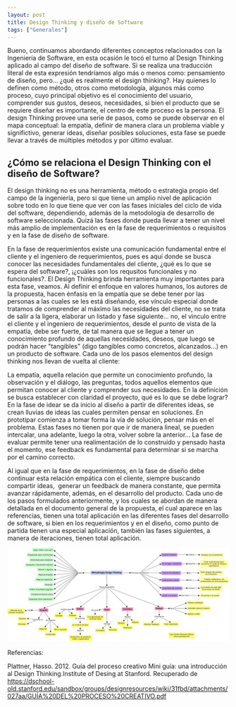 ```yaml
---
layout: post
title: Design Thinking y diseño de Software
tags: ["Generales"]
---
```


Bueno, continuamos abordando diferentes conceptos relacionados con la Ingeniería de Software, en esta ocasión le tocó el turno al Design Thinking aplicado al campo del diseño de software. Si se realiza una traducción literal de esta expresión tendríamos algo más o menos como: pensamiento de diseño, pero... ¿qué es realmente el design thinking?. Hay quienes lo definen como método, otros como metodología, algunos más como proceso, cuyo principal objetivo es el conocimiento del usuario, comprender sus gustos, deseos, necesidades, si bien el producto que se requiere diseñar es importante, el centro de este proceso es la persona. El design Thinking provee una serie de pasos, como se puede observar en el mapa conceptual: la empatía, definir de manera clara un problema viable y significtivo, generar ideas, diseñar posibles soluciones, esta fase se puede llevar a través de múltiples métodos y por último evaluar.

## ¿Cómo se relaciona el Design Thinking con el diseño de Software?

El design thinking no es una herramienta, método o estrategia propio del campo de la ingeniería, pero si que tiene un amplio nivel de aplicación sobre todo en lo que tiene que ver con las fases iniciales del ciclo de vida del software, dependiendo, además de la metodología de desarrollo de software seleccionada. Quizá las fases donde pueda llevar a tener un nivel más amplio de implementación es en la fase de requerimientos o requisitos y en la fase de diseño de software.

En la fase de requerimientos existe una comunicación fundamental entre el cliente y el ingeniero de requerimientos, pues es aquí donde se busca conocer las necesidades fundamentales del cliente, ¿qué es lo que se espera del software?, ¡¿cuàles son los requsitos funcionales y no funcionales?. El Design Thinking brinda herramienta muy importantes para esta fase, veamos. Al definir el enfoque en valores humanos, los autores de la propuesta, hacen énfasis en la empatía que se debe tener por las personas a las cuales se les está diseñando, ese vínculo especial donde tratamos de comprender al máximo las necesidades del cliente, no se trata de salir a la ligera, elaborar un listado y fase siguiente... no, el vìnculo entre el cliente y el ingeniero de requerimientos, desde el punto de vista de la empatía, debe ser fuerte, de tal manera que se llegue a tener un conocimiento profundo de aquellas necesidades, deseos, que luego se podrán hacer "tangibles" (digo tangibles como concretos, alcanzados...) en un producto de software. Cada uno de los pasos elementos del design thinking nos llevan de vuelta al cliente:

La empatía, aquella relación que permite un conocimiento profundo, la observación y el diálogo, las preguntas, todos aquellos elementos que permitan conocer al cliente y comprender sus necesidades.
En la definición se busca establecer con claridad el proyecto, qué es lo que se debe lograr?
En la fase de idear se da inicio al diseño a partir de diferentes ideas, se crean lluvias de ideas las cuales permiten pensar en soluciones.
En prototipar comienza a tomar forma la vía de solución, pensar más en el problema. Estas fases no tienen por que ir de manera lineal, se pueden intercalar, una adelante, luego la otra, volver sobre la anterior...
La fase de evaluar permite tener una realimentación de lo construído y pensado hasta el momento, ese feedback es fundamental para determinar si se marcha por el camino correcto.

Al igual que en la fase de requerimientos, en la fase de diseño debe continuar esta relación empática con el cliente, siempre buscando compartir ideas,  generar un feedback de manera constante, que permita avanzar rápidamente, además, en el desarrollo del producto. Cada uno de los pasos formulados anteriormente, y los cuales se abordan de manera detallada en el documento general de la propuesta, el cual aparece en las referencias, tienen una total aplicación en las diferentes fases del desarrollo de software, si bien en los requerimientos y en el diseño, como punto de partida tienen una especial aplicación, también las fases siguientes, a manera de iteraciones, tienen total aplicación.


![Mapa conceptual](/images/Design-Thinking.jpg)


Referencias:

Plattner, Hasso. 2012. Guía del proceso creativo Mini guía: una introducción al Design Thinking.Institute of Desing at Stanford.
Recuperado de https://dschool-old.stanford.edu/sandbox/groups/designresources/wiki/31fbd/attachments/027aa/GUÍA%20DEL%20PROCESO%20CREATIVO.pdf